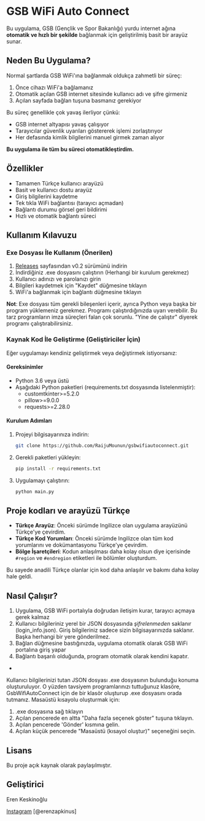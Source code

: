 # GSB WiFi Auto Connect

Bu uygulama, GSB (Gençlik ve Spor Bakanlığı) yurdu internet ağına **otomatik ve hızlı bir şekilde** bağlanmak için geliştirilmiş basit bir arayüz sunar.

## Neden Bu Uygulama?

Normal şartlarda GSB WiFi'ına bağlanmak oldukça zahmetli bir süreç:
1. Önce cihazı WiFi'a bağlamanız
2. Otomatik açılan GSB internet sitesinde kullanıcı adı ve şifre girmeniz 
3. Açılan sayfada bağlan tuşuna basmanız gerekiyor

Bu süreç genellikle çok yavaş ilerliyor çünkü:
- GSB internet altyapısı yavaş çalışıyor
- Tarayıcılar güvenlik uyarıları göstererek işlemi zorlaştırıyor
- Her defasında kimlik bilgilerini manuel girmek zaman alıyor

**Bu uygulama ile tüm bu süreci otomatikleştirdim.** 

## Özellikler

- Tamamen Türkçe kullanıcı arayüzü
- Basit ve kullanıcı dostu arayüz
- Giriş bilgilerini kaydetme
- Tek tıkla WiFi bağlantısı (tarayıcı açmadan)
- Bağlantı durumu görsel geri bildirimi
- Hızlı ve otomatik bağlantı süreci

## Kullanım Kılavuzu

### Exe Dosyası İle Kullanım (Önerilen)

1. [Releases](https://github.com/RaijuMounun/gsbwifiautoconnect/releases) sayfasından v0.2 sürümünü indirin
2. İndirdiğiniz .exe dosyasını çalıştırın (Herhangi bir kurulum gerekmez)
3. Kullanıcı adınızı ve parolanızı girin
4. Bilgileri kaydetmek için "Kaydet" düğmesine tıklayın
5. WiFi'a bağlanmak için bağlantı düğmesine tıklayın

**Not**: Exe dosyası tüm gerekli bileşenleri içerir, ayrıca Python veya başka bir program yüklemeniz gerekmez. Programı çalıştırdığınızda uyarı verebilir. Bu tarz programların imza süreçleri falan çok sorunlu. "Yine de çalıştır" diyerek programı çalıştırabilirsiniz.

### Kaynak Kod İle Geliştirme (Geliştiriciler İçin)

Eğer uygulamayı kendiniz geliştirmek veya değiştirmek istiyorsanız:

#### Gereksinimler

- Python 3.6 veya üstü
- Aşağıdaki Python paketleri (requirements.txt dosyasında listelenmiştir):
  - customtkinter>=5.2.0
  - pillow>=9.0.0
  - requests>=2.28.0

#### Kurulum Adımları

1. Projeyi bilgisayarınıza indirin:
   ```bash
   git clone https://github.com/RaijuMounun/gsbwifiautoconnect.git
   ```

2. Gerekli paketleri yükleyin:
   ```bash
   pip install -r requirements.txt
   ```
   
3. Uygulamayı çalıştırın:
   ```bash
   python main.py
   ```

## Proje kodları ve arayüzü Türkçe

- **Türkçe Arayüz**: Önceki sürümde Ingilizce olan uygulama arayüzünü Türkçe'ye çevirdim.
- **Türkçe Kod Yorumları**: Önceki sürümde Ingilizce olan tüm kod yorumlarını ve dokümantasyonu Türkçe'ye çevirdim.
- **Bölge İşaretçileri**: Kodun anlaşılması daha kolay olsun diye içerisinde `#region` ve `#endregion` etiketleri ile bölümler oluşturdum.

Bu sayede anadili Türkçe olanlar için kod daha anlaşılır ve bakımı daha kolay hale geldi. 

## Nasıl Çalışır?

1. Uygulama, GSB WiFi portalıyla doğrudan iletişim kurar, tarayıcı açmaya gerek kalmaz
2. Kullanıcı bilgileriniz yerel bir JSON dosyasında *şifrelenmeden* saklanır (login_info.json). Giriş bilgileriniz sadece sizin bilgisayarınızda saklanır. Başka herhangi bir yere gönderilmez.
3. Bağlan düğmesine bastığınızda, uygulama otomatik olarak GSB WiFi portalına giriş yapar
4. Bağlantı başarılı olduğunda, program otomatik olarak kendini kapatır.

-

Kullanıcı bilgilerinizi tutan JSON dosyası .exe dosyasının bulunduğu konuma oluşturuluyor. O yüzden tavsiyem programlarınızı tuttuğunuz klasöre, GsbWifiAutoConnect için de bir klasör oluşturup .exe dosyasını orada tutmanız. Masaüstü kısayolu oluşturmak için: 
   1. .exe dosyasına sağ tıklayın
   2. Açılan pencerede en altta "Daha fazla seçenek göster" tuşuna tıklayın.
   3. Açılan pencerede 'Gönder' kısmına gelin.
   4. Açılan küçük pencerede "Masaüstü (kısayol oluştur)" seçeneğini seçin.

## Lisans

Bu proje açık kaynak olarak paylaşılmıştır.

## Geliştirici

Eren Keskinoğlu

[Instagram](https://www.instagram.com/erenzapkinus) [@erenzapkinus]


